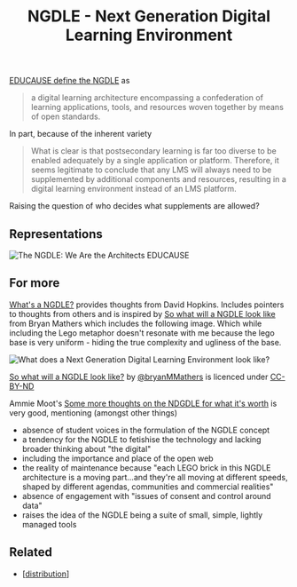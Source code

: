 ﻿---
backlinks:
- title: Distribution
  url: /memex/sense/Distribution/distribution.html
title: NGDLE - Next Generation Digital Learning Environment
---
[EDUCAUSE define the NGDLE](https://www.educause.edu/ecar/research-publications/foundations-for-a-next-generation-digital-learning-environment-faculty-students-and-the-lms/ngdle-the-wave-of-the-future) as
> a digital learning architecture encompassing a confederation of learning applications, tools, and resources woven together by means of open standards.

In part, because of the inherent variety
> What is clear is that postsecondary learning is far too diverse to be enabled adequately by a single application or platform.  Therefore, it seems legitimate to conclude that any LMS will always need to be supplemented by additional components and resources, resulting in a digital learning environment instead of an LMS platform.

Raising the question of who decides what supplements are allowed?

## Representations

![The NGDLE: We Are the Architects EDUCAUSE](https://er.educause.edu/-/media/images/articles/2017/7/erm17411figure1large144.jpg?la=en&hash=284C4C558ACAE1D49E20CCAAC1A9ABBD7A94FE3E)

## For more 

[What's a NGDLE?](https://www.dontwasteyourtime.co.uk/elearning/whats-a-ngdle/) provides thoughts from David Hopkins. Includes pointers to thoughts from others and is inspired by [So what will a NGDLE look like](https://www.dontwasteyourtime.co.uk/elearning/whats-a-ngdle/) from Bryan Mathers which includes the following image. Which while including the Lego metaphor doesn't resonate with me because the lego base is very uniform - hiding the true complexity and ugliness of the base.

![What does a Next Generation Digital Learning Environment look like?](https://bryanmmathers.com/wp-content/uploads/2017/07/what-is-NGDLE.png)

[So what will a NGDLE look like?](https://bryanmmathers.com/will-ngdle-look-like/) by [@bryanMMathers](https://twitter.com/BryanMMathers) is licenced under [CC-BY-ND](http://creativecommons.org/licenses/by-nd/4.0/)

Ammie Moot's [Some more thoughts on the NDGDLE for what it's worth](https://ammienoot.com/uncategorized/some-more-thoughts-on-the-ngdle-for-what-its-worth/) is very good, mentioning (amongst other things)
- absence of student voices in the formulation of the NGDLE concept
- a tendency for the NGDLE to fetishise the technology and lacking broader thinking about "the digital"
- including the importance and place of the open web
- the reality of maintenance because "each LEGO brick in this NGDLE architecture is a moving part...and they're all moving at different speeds, shaped by different agendas, communities and commercial realities"
- absence of engagement with "issues of consent and control around data"
- raises the idea of the NGDLE being a suite of small, simple, lightly managed tools


## Related

- [[distribution]]


[//begin]: # "Autogenerated link references for markdown compatibility"
[distribution]: distribution "Distribution"
[//end]: # "Autogenerated link references"